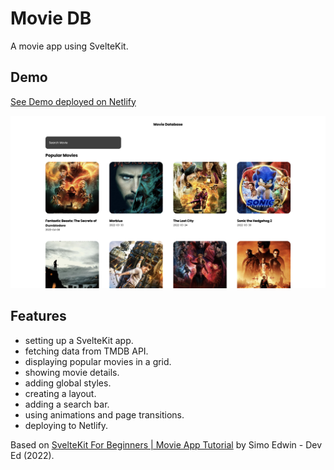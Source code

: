 # Movie DB

A movie app using SvelteKit.

## Demo

[See Demo deployed on Netlify](https://sveltekit-moviedb.netlify.app/)

<p align="center">
        <img src="screenshot.png">
</p>

## Features

- setting up a SvelteKit app.
- fetching data from TMDB API.
- displaying popular movies in a grid.
- showing movie details.
- adding global styles.
- creating a layout.
- adding a search bar.
- using animations and page transitions.
- deploying to Netlify.

Based on [SvelteKit For Beginners | Movie App Tutorial](https://www.youtube.com/watch?v=ydR_M0fw9Xc) by Simo Edwin - Dev Ed (2022).
